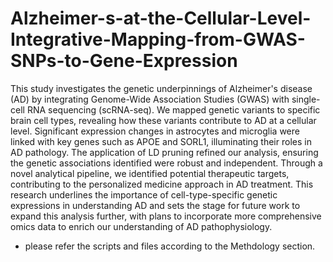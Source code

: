 # Alzheimer-s-at-the-Cellular-Level-Integrative-Mapping-from-GWAS-SNPs-to-Gene-Expression
This study investigates the genetic underpinnings of Alzheimer's disease (AD) by integrating Genome-Wide Association Studies (GWAS) with single-cell RNA sequencing (scRNA-seq). We mapped genetic variants to specific brain cell types, revealing how these variants contribute to AD at a cellular level. Significant expression changes in astrocytes and microglia were linked with key genes such as APOE and SORL1, illuminating their roles in AD pathology. The application of LD pruning refined our analysis, ensuring the genetic associations identified were robust and independent. Through a novel analytical pipeline, we identified potential therapeutic targets, contributing to the personalized medicine approach in AD treatment. This research underlines the importance of cell-type-specific genetic expressions in understanding AD and sets the stage for future work to expand this analysis further, with plans to incorporate more comprehensive omics data to enrich our understanding of AD pathophysiology.
* please refer the scripts and files according to the Methdology section.
